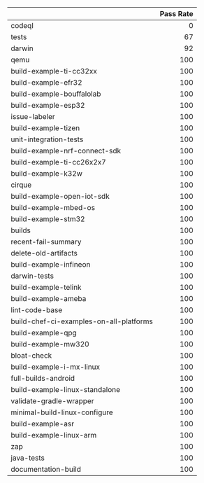|                                         |   Pass Rate |
|:----------------------------------------|------------:|
| codeql                                  |           0 |
| tests                                   |          67 |
| darwin                                  |          92 |
| qemu                                    |         100 |
| build-example-ti-cc32xx                 |         100 |
| build-example-efr32                     |         100 |
| build-example-bouffalolab               |         100 |
| build-example-esp32                     |         100 |
| issue-labeler                           |         100 |
| build-example-tizen                     |         100 |
| unit-integration-tests                  |         100 |
| build-example-nrf-connect-sdk           |         100 |
| build-example-ti-cc26x2x7               |         100 |
| build-example-k32w                      |         100 |
| cirque                                  |         100 |
| build-example-open-iot-sdk              |         100 |
| build-example-mbed-os                   |         100 |
| build-example-stm32                     |         100 |
| builds                                  |         100 |
| recent-fail-summary                     |         100 |
| delete-old-artifacts                    |         100 |
| build-example-infineon                  |         100 |
| darwin-tests                            |         100 |
| build-example-telink                    |         100 |
| build-example-ameba                     |         100 |
| lint-code-base                          |         100 |
| build-chef-ci-examples-on-all-platforms |         100 |
| build-example-qpg                       |         100 |
| build-example-mw320                     |         100 |
| bloat-check                             |         100 |
| build-example-i-mx-linux                |         100 |
| full-builds-android                     |         100 |
| build-example-linux-standalone          |         100 |
| validate-gradle-wrapper                 |         100 |
| minimal-build-linux-configure           |         100 |
| build-example-asr                       |         100 |
| build-example-linux-arm                 |         100 |
| zap                                     |         100 |
| java-tests                              |         100 |
| documentation-build                     |         100 |